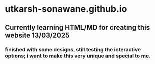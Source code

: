 # utkarsh-sonawane.github.io
## Currently learning HTML/MD for creating this website 13/03/2025
### finished with some designs, still testing the interactive options; i want to make this very unique and special to me.
